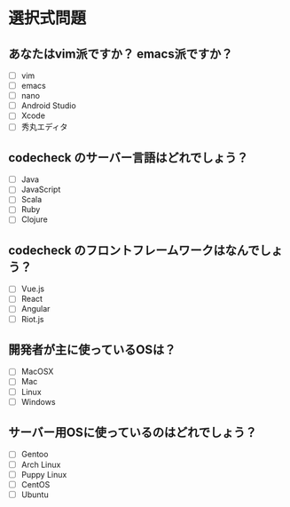 # 選択式問題

## あなたはvim派ですか？ emacs派ですか？
- [ ] vim
- [ ] emacs
- [ ] nano
- [ ] Android Studio
- [ ] Xcode
- [ ] 秀丸エディタ

## codecheck のサーバー言語はどれでしょう？
- [ ] Java
- [ ] JavaScript
- [ ] Scala
- [ ] Ruby
- [ ] Clojure

## codecheck のフロントフレームワークはなんでしょう？
- [ ] Vue.js
- [ ] React
- [ ] Angular
- [ ] Riot.js

## 開発者が主に使っているOSは？
- [ ] MacOSX
- [ ] Mac
- [ ] Linux
- [ ] Windows

## サーバー用OSに使っているのはどれでしょう？
- [ ] Gentoo
- [ ] Arch Linux
- [ ] Puppy Linux
- [ ] CentOS
- [ ] Ubuntu